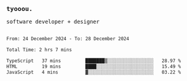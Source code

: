 <samp>
   <h3>tyooou.</h3>
   software developer + designer
   <br/><br/>
  <!--START_SECTION:waka-->

```txt
From: 24 December 2024 - To: 28 December 2024

Total Time: 2 hrs 7 mins

TypeScript   37 mins         ███████▒░░░░░░░░░░░░░░░░░   28.97 %
HTML         19 mins         ████░░░░░░░░░░░░░░░░░░░░░   15.49 %
JavaScript   4 mins          ▓░░░░░░░░░░░░░░░░░░░░░░░░   03.22 %
```

<!--END_SECTION:waka-->
</samp>
